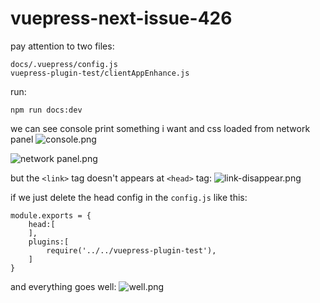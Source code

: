# vuepress-next-issue-426

pay attention to two files:
```
docs/.vuepress/config.js
vuepress-plugin-test/clientAppEnhance.js
```

run:

```
npm run docs:dev
```

we can see console print something i want and css loaded from network panel
![console.png](https://i.loli.net/2021/09/08/Rv29dTwn6PUjWEV.png)  

![network panel.png](https://i.loli.net/2021/09/08/xQRNH9Af37LOlPY.png)

but the `<link>` tag doesn't appears at `<head>` tag:
![link-disappear.png](https://i.loli.net/2021/09/08/9OuK6XHSMmY8e3V.png)

if we just delete the head config in the `config.js` like this:

```
module.exports = {
    head:[
    ],
    plugins:[
        require('../../vuepress-plugin-test'),
    ]
}
```

and everything goes well:
![well.png](https://i.loli.net/2021/09/08/lIUQ1JDsxA98MKk.png)